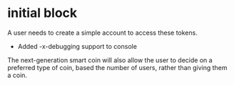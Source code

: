 # initial block

A user needs to create a simple account to access these tokens.

- Added -x-debugging support to console

The next-generation smart coin will also allow the user to decide on a preferred type of coin, based the number of users, rather than giving them a coin.
